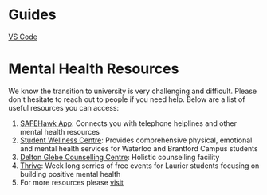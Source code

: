 # Guides

[VS Code](/vs-code/README.md)

# Mental Health Resources

We know the transition to university is very challenging and difficult. Please don't hesitate to
reach out to people if you need help. Below are a list of useful resources you can access:

1. [SAFEHawk App][1]: Connects you with telephone helplines and other mental health resources
2. [Student Wellness Centre][2]: Provides comprehensive physical, emotional and mental health services for Waterloo and Brantford Campus students
3. [Delton Glebe Counselling Centre][3]: Holistic counselling facility
4. [Thrive][4]: Week long serries of free events for Laurier students focusing on building positive mental health
5. For more resources please [visit][5]

[1]: https://apparmor.apparmor.com/clients/wlu.ca/
[2]: https://students.wlu.ca/wellness-and-recreation/health-and-wellness/index.html
[3]: https://www.glebecounselling.ca
[4]: https://students.wlu.ca/wellness-and-recreation/health-and-wellness/wellness-education/thrive-week.html
[5]: https://students.wlu.ca/news/recurring/mental-health-resources.html
